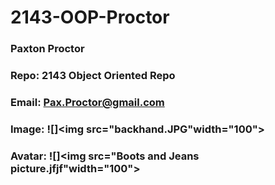 # 2143-OOP-Proctor
### Paxton Proctor
### Repo: 2143 Object Oriented Repo
### Email: Pax.Proctor@gmail.com
### Image: ![]<img src="backhand.JPG"width="100">
### Avatar: ![]<img src="Boots and Jeans picture.jfjf"width="100">
